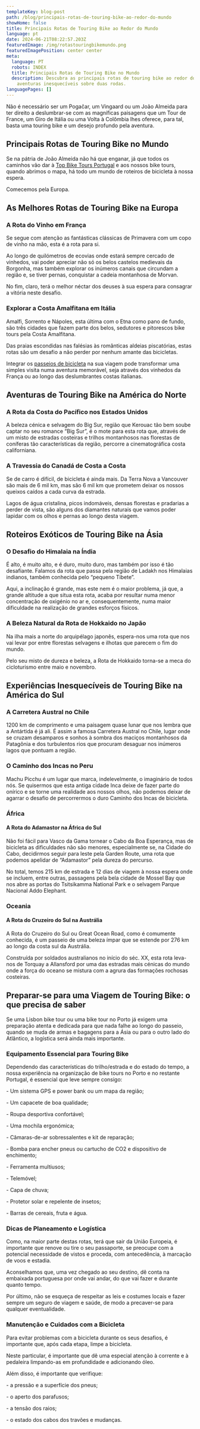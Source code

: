 ```yaml
---
templateKey: blog-post
path: /blog/principais-rotas-de-touring-bike-ao-redor-do-mundo
showHome: false
title: Principais Rotas de Touring Bike ao Redor do Mundo
language: pt
date: 2024-06-21T08:22:57.203Z
featuredImage: /img/rotastouringbikemundo.png
featuredImagePosition: center center
meta:
  language: PT
  robots: INDEX
  title: Principais Rotas de Touring Bike no Mundo
  description: Descubra as principais rotas de touring bike ao redor do mundo para
    aventuras inesquecíveis sobre duas rodas.
languagePages: []
---
```

Não é necessário ser um Pogačar, um Vingaard ou um João Almeida para ter direito a deslumbrar-se com as magníficas paisagens que um Tour de France, um Giro de Itália ou uma Volta à Colômbia lhes oferece, para tal, basta uma touring bike e um desejo profundo pela aventura.

## Principais Rotas de Touring Bike no Mundo

Se na pátria de João Almeida não há que enganar, já que todos os caminhos vão dar à [Top Bike Tours Portugal](https://www.topbiketoursportugal.com/) e aos nossos bike tours, quando abrimos o mapa, há todo um mundo de roteiros de bicicleta à nossa espera.

Comecemos pela Europa.

## As Melhores Rotas de Touring Bike na Europa

### A Rota do Vinho em França

Se segue com atenção as fantásticas clássicas de Primavera com um copo de vinho na mão, esta é a rota para si.

Ao longo de quilómetros de ecovias onde estará sempre cercado de vinhedos, vai poder apreciar não só os belos castelos medievais da Borgonha, mas também explorar os inúmeros canais que circundam a região e, se tiver pernas, conquistar a cadeia montanhosa de Morvan.

No fim, claro, terá o melhor néctar dos deuses à sua espera para consagrar a vitória neste desafio.

### Explorar a Costa Amalfitana em Itália

Amalfi, Sorrento e Nápoles, esta última com o Etna como pano de fundo, são três cidades que fazem parte dos belos, sedutores e pitorescos bike tours pela Costa Amalfitana.

Das praias escondidas nas falésias às românticas aldeias piscatórias, estas rotas são um desafio a não perder por nenhum amante das bicicletas.

Integrar os [passeios de bicicleta](https://topbiketoursportugal.com/passeios-de-bicicletaportugal/) na sua viagem pode transformar uma simples visita numa aventura memorável, seja através dos vinhedos da França ou ao longo das deslumbrantes costas italianas.



## Aventuras de Touring Bike na América do Norte

### A Rota da Costa do Pacífico nos Estados Unidos

A beleza cénica e selvagem do Big Sur, região que Kerouac tão bem soube captar no seu romance “Big Sur”, é o mote para esta rota que, através de um misto de estradas costeiras e trilhos montanhosos nas florestas de coníferas tão características da região, percorre a cinematográfica costa californiana.

### A Travessia do Canadá de Costa a Costa

Se de carro é difícil, de bicicleta é ainda mais. Da Terra Nova a Vancouver são mais de 6 mil km, mas são 6 mil km que prometem deixar os nossos queixos caídos a cada curva da estrada.

Lagos de água cristalina, picos indomáveis, densas florestas e pradarias a perder de vista, são alguns dos diamantes naturais que vamos poder lapidar com os olhos e pernas ao longo desta viagem.

## Roteiros Exóticos de Touring Bike na Ásia

### O Desafio do Himalaia na Índia

É alto, é muito alto, e é duro, muito duro, mas também por isso é tão desafiante. Falamos da rota que passa pela região de Ladakh nos Himalaias indianos, também conhecida pelo “pequeno Tibete”.

Aqui, a inclinação é grande, mas este nem é o maior problema, já que, a grande altitude a que situa esta rota, acaba por resultar numa menor concentração de oxigénio no ar e, consequentemente, numa maior dificuldade na realização de grandes esforços físicos.

### A Beleza Natural da Rota de Hokkaido no Japão

Na ilha mais a norte do arquipélago japonês, espera-nos uma rota que nos vai levar por entre florestas selvagens e ilhotas que parecem o fim do mundo.

Pelo seu misto de dureza e beleza, a Rota de Hokkaido torna-se a meca do cicloturismo entre maio e novembro.

## Experiências Inesquecíveis de Touring Bike na América do Sul

### A Carretera Austral no Chile

1200 km de comprimento e uma paisagem quase lunar que nos lembra que a Antártida é já ali. É assim a famosa Carretera Austral no Chile, lugar onde se cruzam desamparos e sonhos à sombra dos maciços montanhosos da Patagônia e dos turbulentos rios que procuram desaguar nos inúmeros lagos que pontuam a região.  

### O Caminho dos Incas no Peru

Machu Picchu é um lugar que marca, indelevelmente, o imaginário de todos nós. Se quisermos que esta antiga cidade Inca deixe de fazer parte do onírico e se torne uma realidade aos nossos olhos, não podemos deixar de agarrar o desafio de percorrermos o duro Caminho dos Incas de bicicleta.

### África

#### A Rota do Adamastor na África do Sul

Não foi fácil para Vasco da Gama tornear o Cabo da Boa Esperança, mas de bicicleta as dificuldades não são menores, especialmente se, na Cidade do Cabo, decidirmos seguir para leste pela Garden Route, uma rota que podemos apelidar de “Adamastor” pela dureza do percurso.

No total, temos 215 km de estrada e 12 dias de viagem à nossa espera onde se incluem, entre outras, passagens pela bela cidade de Mossel Bay que nos abre as portas do Tsitsikamma National Park e o selvagem Parque Nacional Addo Elephant.

### Oceania

#### A Rota do Cruzeiro do Sul na Austrália

A Rota do Cruzeiro do Sul ou Great Ocean Road, como é comumente conhecida, é um passeio de uma beleza ímpar que se estende por 276 km ao longo da costa sul da Austrália.

Construída por soldados australianos no início do séc. XX, esta rota leva-nos de Torquay a Allansford por uma das estradas mais cénicas do mundo onde a força do oceano se mistura com a agrura das formações rochosas costeiras.

## Preparar-se para uma Viagem de Touring Bike: o que precisa de saber

Se uma Lisbon bike tour ou uma bike tour no Porto já exigem uma preparação atenta e dedicada para que nada falhe ao longo do passeio, quando se muda de armas e bagagens para a Ásia ou para o outro lado do Atlântico, a logística será ainda mais importante.

### Equipamento Essencial para Touring Bike

Dependendo das características do trilho/estrada e do estado do tempo, a nossa experiência na organização de bike tours no Porto e no restante Portugal, é essencial que leve sempre consigo:

\- Um sistema GPS e power bank ou um mapa da região;

\- Um capacete de boa qualidade;

\- Roupa desportiva confortável;

\- Uma mochila ergonómica;

\- Câmaras-de-ar sobressalentes e kit de reparação;

\- Bomba para encher pneus ou cartucho de CO2 e dispositivo de enchimento;

\- Ferramenta multiusos;

\- Telemóvel;

\- Capa de chuva;

\- Protetor solar e repelente de insetos;

\- Barras de cereais, fruta e água.

### Dicas de Planeamento e Logística

Como, na maior parte destas rotas, terá que sair da União Europeia, é importante que renove ou tire o seu passaporte, se preocupe com a potencial necessidade de vistos e proceda, com antecedência, à marcação de voos e estadia.

Aconselhamos que, uma vez chegado ao seu destino, dê conta na embaixada portuguesa por onde vai andar, do que vai fazer e durante quanto tempo.

Por último, não se esqueça de respeitar as leis e costumes locais e fazer sempre um seguro de viagem e saúde, de modo a precaver-se para qualquer eventualidade.

### Manutenção e Cuidados com a Bicicleta

Para evitar problemas com a bicicleta durante os seus desafios, é importante que, após cada etapa, limpe a bicicleta.

Neste particular, é importante que dê uma especial atenção à corrente e à pedaleira limpando-as em profundidade e adicionando óleo.

Além disso, é importante que verifique:

\- a pressão e a superfície dos pneus;

\- o aperto dos parafusos;

\- a tensão dos raios;

\- o estado dos cabos dos travões e mudanças.